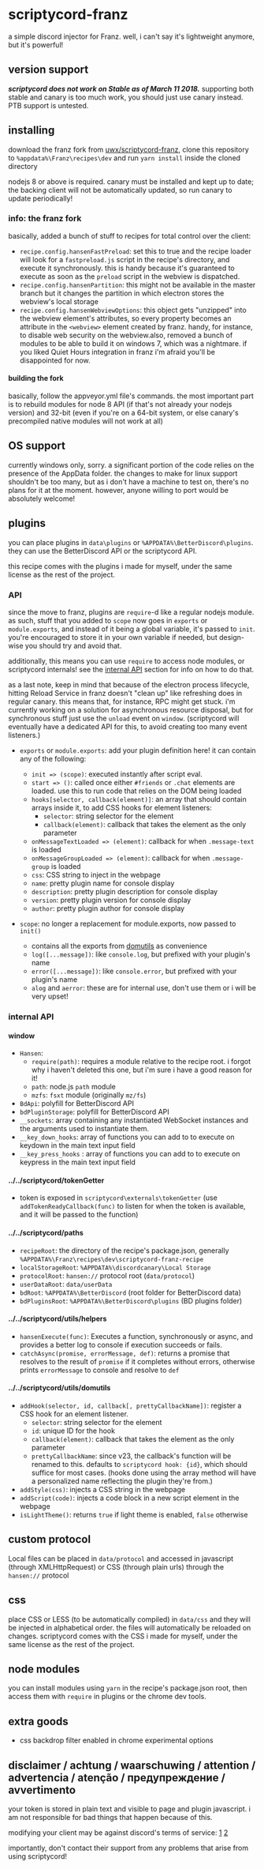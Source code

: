 # scriptycord-franz
a simple discord injector for Franz. well, i can't say it's lightweight anymore, but it's powerful!

## version support
***scriptycord does not work on Stable as of March 11 2018.*** supporting both stable and canary is
too much work, you should just use canary instead. PTB support is untested.

## installing
download the franz fork from [uwx/scriptycord-franz](https://github.com/uwx/scriptycord-franz/releases),
clone this repository to `%appdata%\Franz\recipes\dev` and run `yarn install` inside the cloned directory

nodejs 8 or above is required. canary must be installed and kept up to date; the backing client will
not be automatically updated, so run canary to update periodically!

### info: the franz fork
basically, added a bunch of stuff to recipes for total control over the client:
* `recipe.config.hansenFastPreload`: set this to true and the recipe loader will look for a
  `fastpreload.js` script in the recipe's directory, and execute it synchronously. this is handy
  because it's guaranteed to execute as soon as the `preload` script in the  webview is dispatched.
* `recipe.config.hansenPartition`: this might not be available in the master branch but it changes
  the partition in which electron stores the webview's local storage
* `recipe.config.hansenWebviewOptions`: this object gets "unzipped" into the webview element's
  attributes, so every property becomes an attribute in the `<webview>` element created by franz.
  handy, for instance, to disable web security on the webview.also, removed a bunch of modules to be
  able to build it on windows 7, which was a nightmare. if you liked Quiet Hours integration in franz
  i'm afraid you'll be disappointed for now.

#### building the fork
basically, follow the appveyor.yml file's commands. the most important part is to rebuild modules for
node 8 API (if that's not already your nodejs version) and 32-bit (even if you're on a 64-bit system,
or else canary's precompiled native modules will not work at all)

## OS support
currently windows only, sorry. a significant portion of the code relies on the presence of the AppData
folder. the changes to make for linux support shouldn't be too many, but as i don't have a machine to
test on, there's no plans for it at the moment. however, anyone willing to port would be absolutely
welcome!

## plugins
you can place plugins in `data\plugins` or `%APPDATA%\BetterDiscord\plugins`. they can use the
BetterDiscord API or the scriptycord API.

this recipe comes with the plugins i made for myself, under the same license as the rest of the project.

### API
since the move to franz, plugins are `require`-d like a regular nodejs module. as such, stuff that you
added to `scope` now goes in `exports` or `module.exports`, and instead of it being a global variable,
it's passed to `init`. you're encouraged to store it in your own variable if needed, but design-wise
you should try and avoid that.

additionally, this means you can use `require` to access node modules, or scriptycord internals! see the
[internal API](https://github.com/uwx/scriptycord-franz-recipe#internal-api) section for info on how to
do that.

as a last note, keep in mind that because of the electron process lifecycle, hitting Reload Service in
franz doesn't "clean up" like refreshing does in regular canary. this means that, for instance, RPC might
get stuck. i'm currently working on a solution for asynchronous resource disposal, but for synchronous
stuff just use the `unload` event on `window`. (scriptycord will eventually have a dedicated API for this,
to avoid creating too many event listeners.)

* `exports` or `module.exports`: add your plugin definition here! it can contain any of the following:
  * `init => (scope)`: executed instantly after script eval.
  * `start => ()`: called once either `#friends` or `.chat` elements are loaded. use this to run code that
    relies on the DOM being loaded
  * `hooks[selector, callback(element)]`: an array that should contain arrays inside it, to add CSS
  	hooks for element listeners:
 	  * `selector`: string selector for the element
    * `callback(element)`: callback that takes the element as the only parameter
  * `onMessageTextLoaded => (element)`: callback for when `.message-text` is loaded
  * `onMessageGroupLoaded => (element)`: callback for when `.message-group` is loaded
  * `css`: CSS string to inject in the webpage
  * `name`: pretty plugin name for console display
  * `description`: pretty plugin description for console display
  * `version`: pretty plugin version for console display
  * `author`: pretty plugin author for console display

* `scope`: no longer a replacement for module.exports, now passed to `init()`
  * contains all the exports from [domutils](https://github.com/uwx/scriptycord-franz-recipe#scriptycordutilsdomutils)
    as convenience
  * `log([...message])`: like `console.log`, but prefixed with your plugin's name
  * `error([...message])`: like `console.error`, but prefixed with your plugin's name
  * `alog` and `aerror`: these are for internal use, don't use them or i will be very upset!

### internal API
#### window
* `Hansen`: 
  * `require(path)`: requires a module relative to the recipe root. i forgot why i haven't deleted this one,
    but i'm sure i have a good reason for it!
  * `path`: node.js `path` module
  * `mzfs`: `fsxt` module (originally `mz/fs`)
* `BdApi`: polyfill for BetterDiscord API
* `bdPluginStorage`: polyfill for BetterDiscord API
* `__sockets`: array containing any instantiated WebSocket instances and the arguments used to instantiate
  them.
* `__key_down_hooks`: array of functions you can add to to execute on keydown in the main text input field
* `__key_press_hooks` : array of functions you can add to to execute on keypress in the main text input field

#### ../../scriptycord/tokenGetter
* token is exposed in `scriptycord\externals\tokenGetter` (use `addTokenReadyCallback(func)` to listen for
  when the token is available, and it will be passed to the function)

#### ../../scriptycord/paths
* `recipeRoot`: the directory of the recipe's package.json, generally `%APPDATA%\Franz\recipes\dev\scriptycord-franz-recipe`
* `localStorageRoot`: `%APPDATA%\discordcanary\Local Storage`
* `protocolRoot`: `hansen://` protocol root (`data/protocol`)
* `userDataRoot`: `data/userData`
* `bdRoot`: `%APPDATA%\BetterDiscord` (root folder for BetterDiscord data)
* `bdPluginsRoot`: `%APPDATA%\BetterDiscord\plugins` (BD plugins folder)

#### ../../scriptycord/utils/helpers
* `hansenExecute(func)`: Executes a function, synchronously or async, and provides a better log to console
  if execution succeeds or fails.
* `catchAsync(promise, errorMessage, def)`: returns a promise that resolves to the result of `promise` if
  it completes without errors, otherwise prints `errorMessage` to console and resolve to `def`

#### ../../scriptycord/utils/domutils
* `addHook(selector, id, callback[, prettyCallbackName])`: register a CSS hook for an element listener.
  * `selector`: string selector for the element
  * `id`: unique ID for the hook
  * `callback(element)`: callback that takes the element as the only parameter
  * `prettyCallbackName`: since v23, the callback's function will be renamed to this. defaults to
    `scriptycord hook: {id}`, which should suffice for most cases. (hooks done using the array method
    will have a personalized name reflecting the plugin they're from.)
* `addStyle(css)`: injects a CSS string in the webpage
* `addScript(code)`: injects a code block in a new script element in the webpage
* `isLightTheme()`: returns `true` if light theme is enabled, `false` otherwise

## custom protocol
Local files can be placed in `data/protocol` and accessed in javascript (through XMLHttpRequest) or CSS
(through plain urls) through the `hansen://` protocol

## css
place CSS or LESS (to be automatically compiled) in `data/css` and they will be injected in alphabetical
order. the files will automatically be reloaded on changes. scriptycord comes with the CSS i made for
myself, under the same license as the rest of the project.

## node modules
you can install modules using `yarn` in the recipe's package.json root, then access them with `require` in
plugins or the chrome dev tools.

## extra goods
* css backdrop filter enabled in chrome experimental options
  
## disclaimer / achtung / waarschuwing / attention / advertencia / atenção / предупреждение / avvertimento
your token is stored in plain text and visible to page and plugin javascript. i am not responsible for bad
things that happen because of this.

modifying your client may be against discord's terms of service: [1](https://www.reddit.com/r/discordapp/comments/82tk0u/staff_resolve_vague_position_on_betterdiscord/dvcv43l/) [2](https://www.reddit.com/r/discordapp/comments/6erhdj/so_discord_doesnt_allow_betterdiscord_to_be_used/dicjjos/)

importantly, don't contact their support from any problems that arise from using scriptycord!
